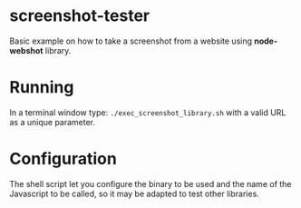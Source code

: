 # screenshot-tester

Basic example on how to take a screenshot from a website using __node-webshot__ library.

# Running

In a terminal window type: `./exec_screenshot_library.sh` with a valid URL as a unique parameter.

# Configuration

The shell script let you configure the binary to be used and the name of the Javascript to be called, so it may be adapted to test other libraries.
